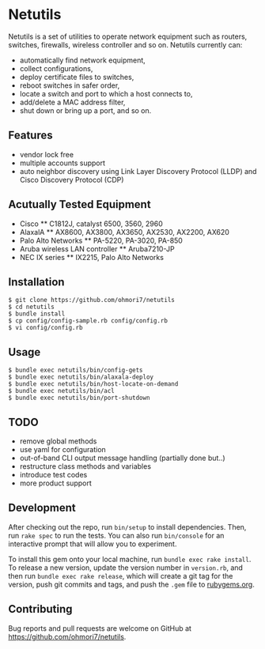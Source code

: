 # Netutils

Netutils is a set of utilities to operate network equipment such as routers, switches, firewalls, wireless controller and so on.
Netutils currently can:
* automatically find network equipment,
* collect configurations,
* deploy certificate files to switches,
* reboot switches in safer order,
* locate a switch and port to which a host connects to,
* add/delete a MAC address filter,
* shut down or bring up a port, and so on.

## Features

* vendor lock free
* multiple accounts support
* auto neighbor discovery using Link Layer Discovery Protocol (LLDP) and Cisco Discovery Protocol (CDP)

## Acutually Tested Equipment

* Cisco
** C1812J, catalyst 6500, 3560, 2960
* AlaxalA
** AX8600, AX3800, AX3650, AX2530, AX2200, AX620
* Palo Alto Networks
** PA-5220, PA-3020, PA-850
* Aruba wireless LAN controller
** Aruba7210-JP
* NEC IX series
** IX2215, Palo Alto Networks 

## Installation

	$ git clone https://github.com/ohmori7/netutils
	$ cd netutils
	$ bundle install
	$ cp config/config-sample.rb config/config.rb
	$ vi config/config.rb

## Usage

	$ bundle exec netutils/bin/config-gets
	$ bundle exec netutils/bin/alaxala-deploy
	$ bundle exec netutils/bin/host-locate-on-demand
	$ bundle exec netutils/bin/acl
	$ bundle exec netutils/bin/port-shutdown

## TODO

* remove global methods
* use yaml for configuration
* out-of-band CLI output message handling (partially done but..)
* restructure class methods and variables
* introduce test codes
* more product support

## Development

After checking out the repo, run `bin/setup` to install dependencies. Then, run `rake spec` to run the tests. You can also run `bin/console` for an interactive prompt that will allow you to experiment.

To install this gem onto your local machine, run `bundle exec rake install`. To release a new version, update the version number in `version.rb`, and then run `bundle exec rake release`, which will create a git tag for the version, push git commits and tags, and push the `.gem` file to [rubygems.org](https://rubygems.org).

## Contributing

Bug reports and pull requests are welcome on GitHub at https://github.com/ohmori7/netutils.
